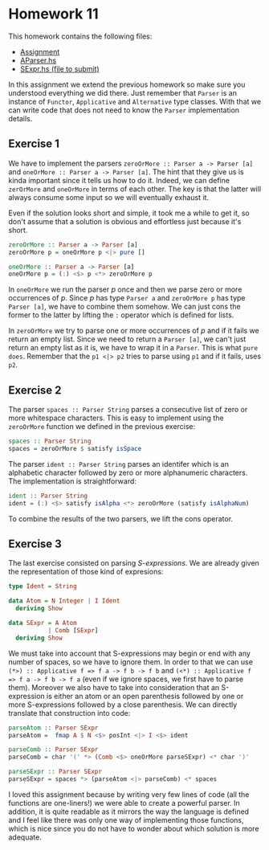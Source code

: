 # Homework 11

This homework contains the following files:
* [Assignment](assignment.pdf)
* [AParser.hs](AParser.hs)
* [SExpr.hs (file to submit)](SExpr.hs)

In this assignment we extend the previous homework so make sure you understood everything we did there. Just remember that `Parser` is an instance of `Functor`, `Applicative` and `Alternative` type classes. With that we can write code that does not need to know the `Parser` implementation details.

## Exercise 1

We have to implement the parsers `zeroOrMore :: Parser a -> Parser [a]` and `oneOrMore :: Parser a -> Parser [a]`. The hint that they give us is kinda important since it tells us how to do it. Indeed, we can define `zerOrMore` and `oneOrMore` in terms of each other. The key is that the latter will always consume some input so we will eventually exhaust it.

Even if the solution looks short and simple, it took me a while to get it, so don't assume that a solution is obvious and effortless just because it's short.

```haskell
zeroOrMore :: Parser a -> Parser [a]
zeroOrMore p = oneOrMore p <|> pure []

oneOrMore :: Parser a -> Parser [a]
oneOrMore p = (:) <$> p <*> zeroOrMore p
```

In `oneOrMore` we run the parser *p* once and then we parse zero or more occurrences of *p*. Since *p* has type `Parser a` and `zeroOrMore p` has type `Parser [a]`, we have to combine them somehow. We can just cons the former to the latter by lifting the `:` operator which is defined for lists.

In `zeroOrMore` we try to parse one or more occurrences of *p* and if it fails we return an empty list. Since we need to return a `Parser [a]`, we can't just return an empty list as it is, we have to wrap it in a `Parser`. This is what `pure does`. Remember that the `p1 <|> p2` tries to parse using `p1` and if it fails, uses `p2`.


## Exercise 2

The parser `spaces :: Parser String` parses a consecutive list of zero or more whitespace characters. This is easy to implement using the `zeroOrMore` function we defined in the previous exercise:

```haskell
spaces :: Parser String
spaces = zeroOrMore $ satisfy isSpace
```

The parser `ident :: Parser String` parses an identifer which is an alphabetic character followed by zero or more alphanumeric characters. The implementation is straightforward:

```haskell
ident :: Parser String
ident = (:) <$> satisfy isAlpha <*> zeroOrMore (satisfy isAlphaNum)
```

To combine the results of the two parsers, we lift the cons operator.

## Exercise 3

The last exercise consisted on parsing *S-expressions*. We are already given the representation of those kind of expresions:

```haskell
type Ident = String

data Atom = N Integer | I Ident
  deriving Show

data SExpr = A Atom
           | Comb [SExpr]
  deriving Show
```

We must take into account that S-expressions may begin or end with any number of spaces, so we have to ignore them. In order to that we can use `(*>) :: Applicative f => f a -> f b -> f b` and `(<*) :: Applicative f => f a -> f b -> f a` (even if we ignore spaces, we first have to parse them). Moreover we also have to take into consideration that an S-expression is either an atom or an open parenthesis followed by one or more S-expressions followed by a close parenthesis. We can directly translate that construction into code:

```haskell
parseAtom :: Parser SExpr
parseAtom =  fmap A $ N <$> posInt <|> I <$> ident

parseComb :: Parser SExpr
parseComb = char '(' *> (Comb <$> oneOrMore parseSExpr) <* char ')'

parseSExpr :: Parser SExpr
parseSExpr = spaces *> (parseAtom <|> parseComb) <* spaces
```

I loved this assignment because by writing very few lines of code (all the functions are one-liners!) we were able to create a powerful parser. In addition, it is quite readable as it mirrors the way the language is defined and I feel like there was only one way of implementing those functions, which is nice since you do not have to wonder about which solution is more adequate.
